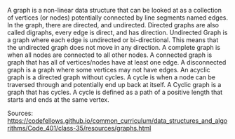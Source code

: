 A graph is a non-linear data structure that can be looked at as a collection of vertices (or nodes) potentially connected by line segments named edges.
In the graph, there are directed, and undirected.
Directed graphs are also called digraphs, every edge is direct, and has direction.
Undirected Graph is a graph where each edge is undirected or bi-directional. This means that the undirected graph does not move in any direction.
A complete graph is when all nodes are connected to all other nodes.
A connected graph is graph that has all of vertices/nodes have at least one edge.
A disconnected graph is a graph where some vertices may not have edges.
An acyclic graph is a directed graph without cycles. A cycle is when a node can be traversed through and potentially end up back at itself.
A Cyclic graph is a graph that has cycles. A cycle is defined as a path of a positive length that starts and ends at the same vertex.



Sources: https://codefellows.github.io/common_curriculum/data_structures_and_algorithms/Code_401/class-35/resources/graphs.html
